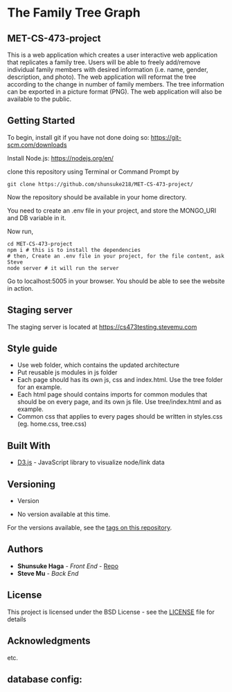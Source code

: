 # The Family Tree Graph
## MET-CS-473-project

This is a web application which creates a user interactive web application that replicates a family tree. Users will be able to freely add/remove individual family members with desired information (i.e. name, gender, description, and photo). The web application will reformat the tree according to the change in number of family members. The tree information can be exported in a picture format (PNG). The web application will also be available to the public.


## Getting Started

To begin, install git if you have not done doing so:
https://git-scm.com/downloads

Install Node.js:
https://nodejs.org/en/


clone this repository using Terminal or Command Prompt by
```
git clone https://github.com/shunsuke218/MET-CS-473-project/
```

Now the repository should be available in your home directory. 

You need to create an .env file in your project, and store the MONGO_URI and DB variable in it.

Now run,
```
cd MET-CS-473-project
npm i # this is to install the dependencies
# then, Create an .env file in your project, for the file content, ask Steve
node server # it will run the server
```



Go to localhost:5005 in your browser. You should be able to see the website in action.

## Staging server

The staging server is located at https://cs473testing.stevemu.com

## Style guide

* Use web folder, which contains the updated architecture
* Put reusable js modules in js folder
* Each page should has its own js, css and index.html. Use the tree folder for an example.
* Each html page should contains imports for common modules that should be on every page, and its own js file. Use tree/index.html and as example.
* Common css that applies to every pages should be written in styles.css (eg. home.css, tree.css)

## Built With

* [D3.js](https://d3.js.org/) - JavaScript library to visualize node/link data

## Versioning

* Version 
- No version available at this time.

For the versions available, see the [tags on this repository](https://github.com/shunsuke218/MET-CS-473-project/tags). 

## Authors

* **Shunsuke Haga** - *Front End* - [Repo](https://github.com/shunsuke218)
* **Steve Mu**  - *Back End* 

## License

This project is licensed under the BSD License - see the [LICENSE](LICENSE) file for details

## Acknowledgments

etc.

## database config:

